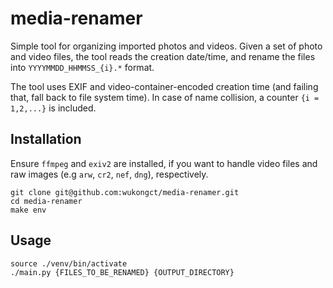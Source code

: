 # media-renamer
Simple tool for organizing imported photos and videos.
Given a set of photo and video files, the tool reads the creation date/time, and rename the files into `YYYYMMDD_HHMMSS_{i}.*` format.

The tool uses EXIF and video-container-encoded creation time (and failing that, fall back to file system time).
In case of name collision, a counter `{i = 1,2,...}` is included.

## Installation
Ensure `ffmpeg` and `exiv2` are installed, if you want to handle video files and raw images (e.g `arw`, `cr2`, `nef`, `dng`), respectively.

```shell
git clone git@github.com:wukongct/media-renamer.git
cd media-renamer
make env
```

## Usage
```shell
source ./venv/bin/activate
./main.py {FILES_TO_BE_RENAMED} {OUTPUT_DIRECTORY}
```
